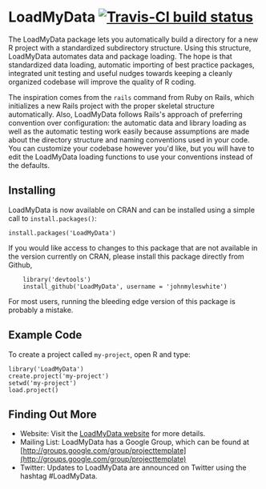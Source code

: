 # LoadMyData [![Travis-CI build status](https://travis-ci.org/krlmlr/LoadMyData.png?branch=master)](https://travis-ci.org/krlmlr/LoadMyData)

The LoadMyData package lets you automatically build a directory for a new R project with a standardized subdirectory structure. Using this structure, LoadMyData automates data and package loading. The hope is that standardized data loading, automatic importing of best practice packages, integrated unit testing and useful nudges towards keeping a cleanly organized codebase will improve the quality of R coding.

The inspiration comes from the `rails` command from Ruby on Rails, which initializes a new Rails project with the proper skeletal structure automatically. Also, LoadMyData follows Rails's approach of preferring convention over configuration: the automatic data and library loading as well as the automatic testing work easily because assumptions are made about the directory structure and naming conventions used in your code. You can customize your codebase however you'd like, but you will have to edit the LoadMyData loading functions to use your conventions instead of the defaults.

## Installing
LoadMyData is now available on CRAN and can be installed using a simple call to `install.packages()`:

    install.packages('LoadMyData')

If you would like access to changes to this package that are not available in the version currently on CRAN, please install this package directly from Github,

		library('devtools')
		install_github('LoadMyData', username = 'johnmyleswhite')

For most users, running the bleeding edge version of this package is probably a mistake.

## Example Code
To create a project called `my-project`, open R and type:

    library('LoadMyData')
    create.project('my-project')
    setwd('my-project')
    load.project()

## Finding Out More
* Website: Visit the [LoadMyData website](http://projecttemplate.net) for more details.
* Mailing List: LoadMyData has a Google Group, which can be found at [http://groups.google.com/group/projecttemplate](http://groups.google.com/group/projecttemplate)
* Twitter: Updates to LoadMyData are announced on Twitter using the hashtag #LoadMyData.
